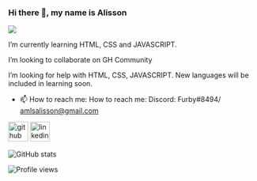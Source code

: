 ### Hi there 👋, my name is Alisson
![](https://arturssmirnovs.github.io/github-profile-readme-generator/images/banner.png)

I’m currently learning HTML, CSS and JAVASCRIPT.

I’m looking to collaborate on GH Community

I’m looking for help with HTML, CSS, JAVASCRIPT. New languages will be included in learning soon.

- 📫 How to reach me: How to reach me: Discord: Furby#8494/ amlsalisson@gmail.com 


[<img src='https://cdn.jsdelivr.net/npm/simple-icons@3.0.1/icons/github.svg' alt='github' height='40'>](https://github.com/larzx8)  [<img src='https://cdn.jsdelivr.net/npm/simple-icons@3.0.1/icons/linkedin.svg' alt='linkedin' height='40'>](https://www.linkedin.com/in/https://www.linkedin.com/in/alisson-de-souza-907b15205//)  

![GitHub stats](https://github-readme-stats.vercel.app/api?username=larzx8&show_icons=true)  

![Profile views](https://gpvc.arturio.dev/larzx8)  
